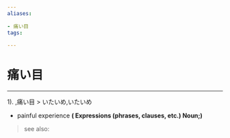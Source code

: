 ```yaml
---
aliases:
    
- 痛い目
tags:
    
---
```


# 痛い目
---
1).
,痛い目 > いたいめ,いたいめ

- painful experience
**( Expressions (phrases, clauses, etc.) Noun;)**
> see also: 
            